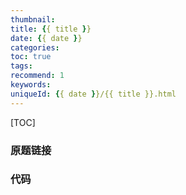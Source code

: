 ```yaml
---
thumbnail:
title: {{ title }}
date: {{ date }}
categories: 
toc: true
tags:
recommend: 1
keywords:
uniqueId: {{ date }}/{{ title }}.html
---
```


[TOC]

<!--more-->

### 原题链接



### 代码

```python

```

